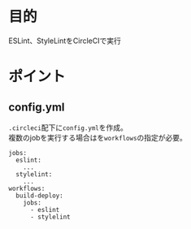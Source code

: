 # 目的
ESLint、StyleLintをCircleCIで実行
# ポイント
## config.yml
`.circleci`配下に`config.yml`を作成。<br/>
複数のjobを実行する場合はを`workflows`の指定が必要。
```
jobs:
  eslint:
    ...
  stylelint:
    ...
workflows:
  build-deploy:
    jobs:
      - eslint
      - stylelint
```
